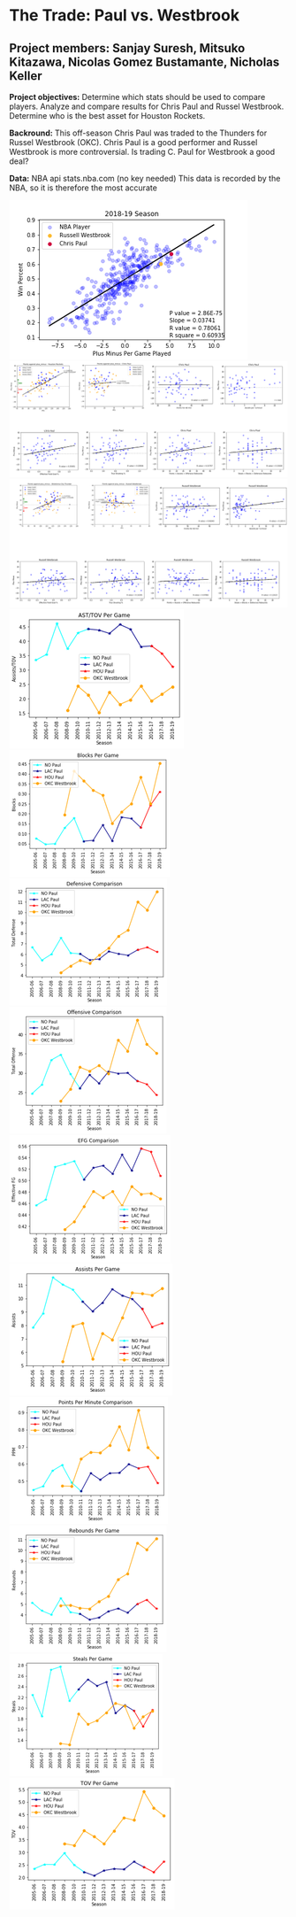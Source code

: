 # The Trade: Paul vs. Westbrook
## Project members: Sanjay Suresh, Mitsuko Kitazawa, Nicolas Gomez Bustamante, Nicholas Keller


**Project objectives:**
        Determine which stats should be used to compare players.
        Analyze and compare results for Chris Paul and Russel Westbrook. 
        Determine who is the best asset for Houston Rockets. 

**Backround:**
       This off-season Chris Paul was traded to the Thunders for Russel Westbrook (OKC). 
       Chris Paul is a good performer and Russel Westbrook is more controversial. 
       Is trading C. Paul for Westbrook a good deal? 
       
**Data:** 
      NBA api stats.nba.com (no key needed)
   This data is recorded by the NBA, so it is therefore the most accurate

      
![PlusMinusvsWin](Images/PlusMinusvsWin.png)
![Chris Paul](Images/ChrisPaulMerge.png)
![Russell Westbrook](Images/RussellWestbrookMerge.png)
![AstPerTurnover](Images/AstPerTurnover.png)
![Blocks](Images/Blocks.png)
![Defense](Images/defense.png)
![offense](Images/offense.png)
![EFG](Images/EFG.png)
![Assits Per Game](Images/PlayerAstPerGame.png)
![Points Per Minute](Images/PointsPerMinute.png)
![Rebounds](Images/Rebounds.png)
![Steals](Images/Steals.png)
![Turnovers Per Game](Images/TOVPerGame.png)
